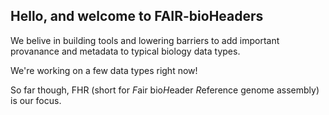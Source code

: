 ## Hello, and welcome to FAIR-bioHeaders

We belive in building tools and lowering barriers to add important provanance and metadata to typical biology data types. 

We're working on a few data types right now!

So far though, FHR (short for *F*air bio*H*eader *R*eference genome assembly) is our focus. 
